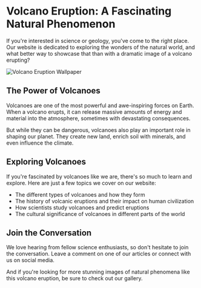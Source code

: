 <!--
Write me markdown content of website with wallpaper:

"A dramatic image of a volcano erupting for a science or geology blog"

The header of the page should not be copy of the text but rather a real content of the website which is using this wallpaper.

- Feel free to use structure like headings, bullets, numbering, blockquotes, paragraphs, horizontal lines, etc.
- You can use formatting like bold or _italic_
- You can include UTF-8 emojis
- Links should be only #hash anchors (and you can refer to the document itself)
- Do not include images
-->

<!--font:Poppins-->

# Volcano Eruption: A Fascinating Natural Phenomenon

If you're interested in science or geology, you've come to the right place. Our website is dedicated to exploring the wonders of the natural world, and what better way to showcase that than with a dramatic image of a volcano erupting?

![Volcano Eruption Wallpaper](https://example.com/volcano-eruption-wallpaper)

## The Power of Volcanoes

Volcanoes are one of the most powerful and awe-inspiring forces on Earth. When a volcano erupts, it can release massive amounts of energy and material into the atmosphere, sometimes with devastating consequences.

But while they can be dangerous, volcanoes also play an important role in shaping our planet. They create new land, enrich soil with minerals, and even influence the climate.

## Exploring Volcanoes

If you're fascinated by volcanoes like we are, there's so much to learn and explore. Here are just a few topics we cover on our website:

-   The different types of volcanoes and how they form
-   The history of volcanic eruptions and their impact on human civilization
-   How scientists study volcanoes and predict eruptions
-   The cultural significance of volcanoes in different parts of the world

## Join the Conversation

We love hearing from fellow science enthusiasts, so don't hesitate to join the conversation. Leave a comment on one of our articles or connect with us on social media.

And if you're looking for more stunning images of natural phenomena like this volcano eruption, be sure to check out our gallery.
